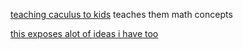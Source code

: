 [teaching caculus to kids](https://www.theatlantic.com/education/archive/2014/03/5-year-olds-can-learn-calculus/284124/)
teaches them math concepts

[this exposes alot of ideas i have too](https://www.newyorker.com/news/our-columnists/what-do-we-really-know-about-teaching-kids-math)
